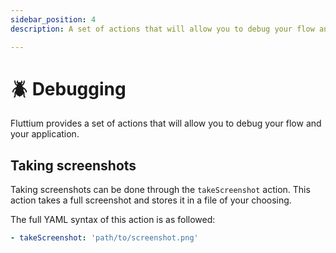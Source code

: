 ```yaml
---
sidebar_position: 4
description: A set of actions that will allow you to debug your flow and your application.

---
```


# 🪲 Debugging

Fluttium provides a set of actions that will allow you to debug your flow and your application.

## Taking screenshots

Taking screenshots can be done through the `takeScreenshot` action. This action takes a full screenshot and stores it in a file of your choosing.

The full YAML syntax of this action is as followed:

```yaml
- takeScreenshot: 'path/to/screenshot.png'
```
